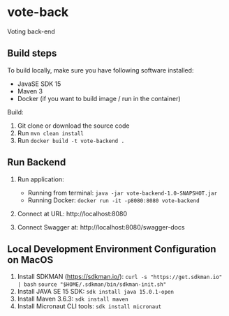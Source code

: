 # vote-back
Voting back-end

## Build steps

To build locally, make sure you have following software installed:
* JavaSE SDK 15
* Maven 3 
* Docker (if you want to build image / run in the container)

Build:
1. Git clone or download the source code
2. Run `mvn clean install`
3. Run `docker build -t vote-backend .`

## Run Backend
1. Run application:
    * Running from terminal: 
    `java -jar vote-backend-1.0-SNAPSHOT.jar`
    * Running Docker:
   `docker run -it -p8080:8080 vote-backend`
      
2. Connect at URL: http://localhost:8080
3. Connect Swagger at: http://localhost:8080/swagger-docs

## Local Development Environment Configuration on MacOS

1. Install SDKMAN (https://sdkman.io/): 
   `curl -s "https://get.sdkman.io" | bash`
   `source "$HOME/.sdkman/bin/sdkman-init.sh"`
2. Install JAVA SE 15 SDK:
   `sdk install java 15.0.1-open`
3. Install Maven 3.6.3:
   `sdk install maven`
4. Install Micronaut CLI tools:
   `sdk install micronaut`